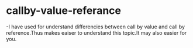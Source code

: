 # callby-value-referance
-I have used for understand differencies between call by value and call by reference.Thus makes eaiser to understand this topic.It may also easier for you.
